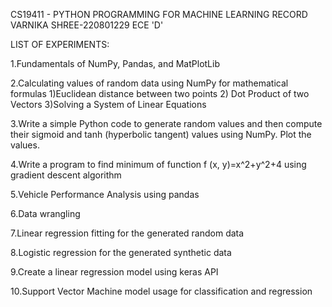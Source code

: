 CS19411 - PYTHON PROGRAMMING FOR MACHINE LEARNING RECORD 
VARNIKA SHREE-220801229  ECE 'D'



LIST OF EXPERIMENTS:

1.Fundamentals of NumPy, Pandas, and MatPlotLib

2.Calculating values of random data using NumPy for mathematical formulas 1)Euclidean distance between two points 2) Dot Product of two Vectors 3)Solving a System of Linear Equations

3.Write a simple Python code to generate random values and then compute their sigmoid and tanh (hyperbolic tangent) values using NumPy. Plot the values.

4.Write a program to find minimum of function f (x, y)=x^2+y^2+4 using gradient descent algorithm

5.Vehicle Performance Analysis using pandas

6.Data wrangling

7.Linear regression fitting for the generated random data

8.Logistic regression for the generated synthetic data

9.Create a linear regression model using keras API

10.Support Vector Machine model usage for classification and regression
